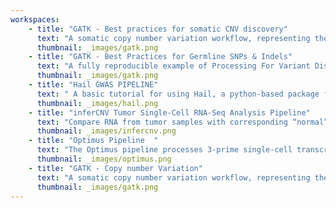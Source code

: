```yaml
---
workspaces:
    - title: "GATK - Best practices for somatic CNV discovery"
      text: "A somatic copy number variation workflow, representing the Variant Discovery portion of the Somatic CNV Discovery pipeline."
      thumbnail: _images/gatk.png
    - title: "GATK - Best Practices for Germline SNPs & Indels"
      text: "A fully reproducible example of Processing For Variant Discovery, HaplotypeCallerGVCF, and Joint Discovery workflows."
      thumbnail: _images/gatk.png
    - title: "Hail GWAS PIPELINE"
      text: " A basic tutorial for using Hail, a python-based package for working with genomic data. "
      thumbnail: _images/hail.png
    - title: "inferCNV Tumor Single-Cell RNA-Seq Analysis Pipeline"
      text: "Compare RNA from tumor samples with corresponding “normal” samples to identify evidence for copy number variations in tumors."
      thumbnail: _images/infercnv.png
    - title: "Optimus Pipeline  "
      text: "The Optimus pipeline processes 3-prime single-cell transcriptome data from the 10X Genomics v2 (and v3) assay."
      thumbnail: _images/optimus.png
    - title: "GATK - Copy number Variation"
      text: "A somatic copy number variation workflow, representing the Variant Discovery portion of the Somatic CNV Discovery pipeline."
      thumbnail: _images/gatk.png
---
```

